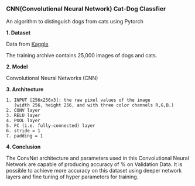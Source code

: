 ### CNN(Convolutional Neural Network) Cat-Dog Classfier

An algorithm to distinguish dogs from cats using Pytorch



**1. Dataset**

Data from [Kaggle](https://www.kaggle.com/c/dogs-vs-cats)

The training archive contains 25,000 images of dogs and cats. 



**2. Model**

Convolutional Neural Networks (CNN)



**3. Architecture**

    1. INPUT [256x256x3]: the raw pixel values of the image
       (width 256, height 256, and with three color channels R,G,B.)
    2. CONV layer 
    3. RELU layer 
    4. POOL layer 
    5. FC (i.e. fully-connected) layer 
    6. stride = 1
    7. padding = 1 
    
    

**4. Conclusion** 

   The ConvNet architecture and parameters used in this Convolutional Neural Network are capable of producing accuracy of % on Validation Data. It is possible to achieve more accuracy on this dataset using deeper network layers and fine tuning of hyper parameters for training. 
